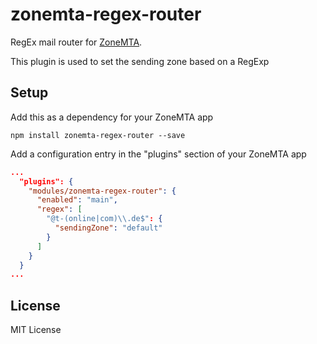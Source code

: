 # zonemta-regex-router
RegEx mail router for [ZoneMTA](https://github.com/zone-eu/zone-mta).

This plugin is used to set the sending zone based on a RegExp

## Setup

Add this as a dependency for your ZoneMTA app

```
npm install zonemta-regex-router --save
```

Add a configuration entry in the "plugins" section of your ZoneMTA app

```json
...
  "plugins": {
    "modules/zonemta-regex-router": {
      "enabled": "main",
      "regex": [
        "@t-(online|com)\\.de$": {
          "sendingZone": "default"
        }
      ]
    }
  }
...
```

## License

MIT License